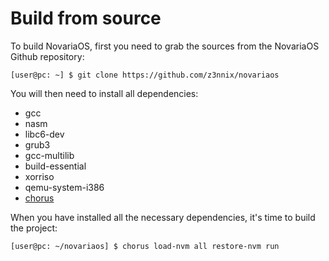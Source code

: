 # Build from source
To build NovariaOS, first you need to grab the sources from the NovariaOS Github repository:
```shell
[user@pc: ~] $ git clone https://github.com/z3nnix/novariaos
```

You will then need to install all dependencies:
- gcc
- nasm
- libc6-dev
- grub3
- gcc-multilib
- build-essential
- xorriso
- qemu-system-i386
- [chorus](https://github.com/z3nnix/chorus/)

When you have installed all the necessary dependencies, it's time to build the project:
```
[user@pc: ~/novariaos] $ chorus load-nvm all restore-nvm run
```